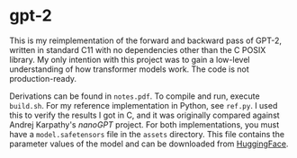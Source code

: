 # gpt-2

This is my reimplementation of the forward and backward pass of GPT-2, written in standard C11 with no dependencies other than the C POSIX library. My only intention with this project was to gain a low-level understanding of how transformer models work. The code is not production-ready.

Derivations can be found in `notes.pdf`. To compile and run, execute `build.sh`. For my reference implementation in Python, see `ref.py`. I used this to verify the results I got in C, and it was originally compared against Andrej Karpathy's _nanoGPT_ project. For both implementations, you must have a `model.safetensors` file in the `assets` directory. This file contains the parameter values of the model and can be downloaded from [HuggingFace](https://huggingface.co/openai-community/gpt2?show_file_info=model.safetensors).
